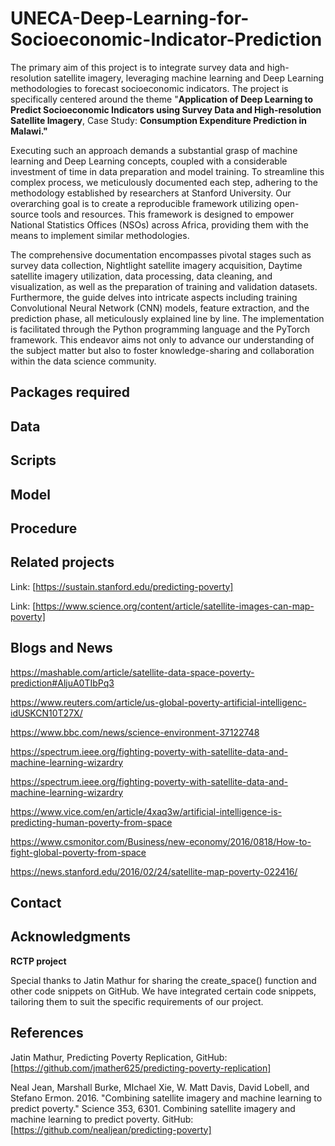 # UNECA-Deep-Learning-for-Socioeconomic-Indicator-Prediction

The primary aim of this project is to integrate survey data and high-resolution satellite imagery, leveraging machine learning and Deep Learning methodologies to forecast socioeconomic indicators. 
The project is specifically centered around the theme "**Application of Deep Learning to Predict Socioeconomic Indicators using Survey Data and High-resolution Satellite Imagery**, Case Study: **Consumption Expenditure Prediction in Malawi."**

Executing such an approach demands a substantial grasp of machine learning and Deep Learning concepts, coupled with a considerable investment of time in data preparation and model training. 
To streamline this complex process, we meticulously documented each step, adhering to the methodology established by researchers at Stanford University. 
Our overarching goal is to create a reproducible framework utilizing open-source tools and resources. This framework is designed to empower National Statistics Offices (NSOs) across Africa, providing them with the means to implement similar methodologies.

The comprehensive documentation encompasses pivotal stages such as survey data collection, Nightlight satellite imagery acquisition, Daytime satellite imagery utilization, data processing, data cleaning, and visualization, as well as the preparation of training and validation datasets. Furthermore, the guide delves into intricate aspects including training Convolutional Neural Network (CNN) models, feature extraction, and the prediction phase, all meticulously explained line by line. The implementation is facilitated through the Python programming language and the PyTorch framework. This endeavor aims not only to advance our understanding of the subject matter but also to foster knowledge-sharing and collaboration within the data science community.

## Packages required

## Data 

## Scripts

## Model

## Procedure 

## Related projects 

Link: [https://sustain.stanford.edu/predicting-poverty]

Link: [https://www.science.org/content/article/satellite-images-can-map-poverty]

## Blogs and News 
https://mashable.com/article/satellite-data-space-poverty-prediction#AljuA0TIbPq3

https://www.reuters.com/article/us-global-poverty-artificial-intelligenc-idUSKCN10T27X/

https://www.bbc.com/news/science-environment-37122748

https://spectrum.ieee.org/fighting-poverty-with-satellite-data-and-machine-learning-wizardry

https://spectrum.ieee.org/fighting-poverty-with-satellite-data-and-machine-learning-wizardry

https://www.vice.com/en/article/4xaq3w/artificial-intelligence-is-predicting-human-poverty-from-space

https://www.csmonitor.com/Business/new-economy/2016/0818/How-to-fight-global-poverty-from-space

https://news.stanford.edu/2016/02/24/satellite-map-poverty-022416/

## Contact

## Acknowledgments 

**RCTP project** 

Special thanks to Jatin Mathur for sharing the create_space() function and other code snippets on GitHub. We have integrated certain code snippets, tailoring them to suit the specific requirements of our project.

## References

Jatin Mathur, Predicting Poverty Replication, GitHub: [https://github.com/jmather625/predicting-poverty-replication]

Neal Jean, Marshall Burke, MIchael Xie, W. Matt Davis, David Lobell, and Stefano Ermon. 2016. "Combining satellite imagery and machine learning to predict poverty." Science 353, 6301. Combining satellite imagery and machine learning to predict poverty. GitHub: [https://github.com/nealjean/predicting-poverty]

